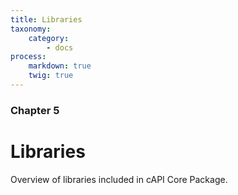```yaml
---
title: Libraries
taxonomy:
    category:
        - docs
process:
    markdown: true
    twig: true
---
```


### Chapter 5

# Libraries

Overview of libraries included in cAPI Core Package.
